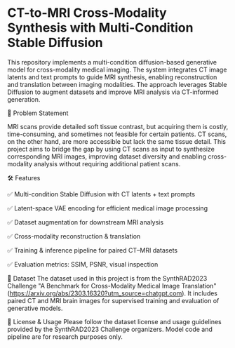 ﻿# CT-to-MRI Cross-Modality Synthesis with Multi-Condition Stable Diffusion
This repository implements a multi-condition diffusion-based generative model for cross-modality medical imaging.
The system integrates CT image latents and text prompts to guide MRI synthesis, enabling reconstruction and translation between imaging modalities.
The approach leverages Stable Diffusion to augment datasets and improve MRI analysis via CT-informed generation.

🧠 Problem Statement

MRI scans provide detailed soft tissue contrast, but acquiring them is costly, time-consuming, and sometimes not feasible for certain patients. CT scans, on the other hand, are more accessible but lack the same tissue detail.
This project aims to bridge the gap by using CT scans as input to synthesize corresponding MRI images, improving dataset diversity and enabling cross-modality analysis without requiring additional patient scans.

🛠 Features

✅ Multi-condition Stable Diffusion with CT latents + text prompts

✅ Latent-space VAE encoding for efficient medical image processing

✅ Dataset augmentation for downstream MRI analysis

✅ Cross-modality reconstruction & translation

✅ Training & inference pipeline for paired CT–MRI datasets

✅ Evaluation metrics: SSIM, PSNR, visual inspection

📂 Dataset
The dataset used in this project is from the SynthRAD2023 Challenge
"A Benchmark for Cross-Modality Medical Image Translation" (https://arxiv.org/abs/2303.16320?utm_source=chatgpt.com).
It includes paired CT and MRI brain images for supervised training and evaluation of generative models.

📄 License & Usage
Please follow the dataset license and usage guidelines provided by the SynthRAD2023 Challenge organizers.
Model code and pipeline are for research purposes only.




